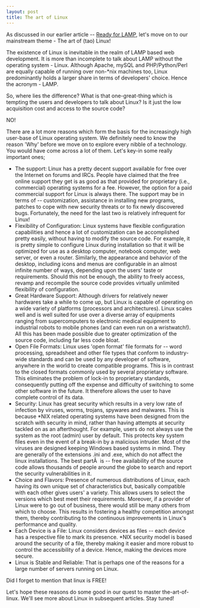 ```yaml
---
layout: post
title: The art of Linux
---
```


As discussed in our earlier article -- <a href="/2008/ready-for-lamp/">Ready for LAMP</a>, let's move on to our mainstream theme - The art of (tao) Linux!

The existence of Linux is inevitable in the realm of LAMP based web development. It is more than incomplete to talk about LAMP without the operating system - Linux. Although Apache, mySQL and PHP/Python/Perl are equally capable of running over non-*nix machines too, Linux predominantly holds a larger share in terms of developers' choice. Hence the acronym - LAMP.

So, where lies the difference? What is that one-great-thing which is tempting the users and developers to talk about Linux? Is it just the low acquisition cost and access to the source code?

NO!

There are a lot more reasons which form the basis for the increasingly high user-base of Linux operating system. We definitely need to know the reason 'Why' before we move on to explore every nibble of a technology. You would have come across a lot of them. Let's key-in some really important ones;

- The support: Linux has a pretty decent support available for free over the Internet on forums and IRCs. People have claimed that the free online support they get is as good as that provided for proprietary (i.e., commercial) operating systems for a fee. However, the option for a paid commercial support for Linux is always there. The support may be in terms of -- customization, assistance in installing new programs, patches to cope with new security threats or to fix newly discovered bugs. Fortunately, the need for the last two is relatively infrequent for Linux!
- Flexibility of Configuration: Linux systems have flexible configuration capabilities and hence a lot of customization can be accomplished pretty easily, without having to modify the source code. For example, it is pretty simple to configure Linux during installation so that it will be optimized for use as a desktop computer, notebook computer, web server, or even a router. Similarly, the appearance and behavior of the desktop, including icons and menus are configurable in an almost infinite number of ways, depending upon the users' taste or requirements. Should this not be enough, the ability to freely access, revamp and recompile the source code provides virtually unlimited flexibility of configuration.
- Great Hardware Support: Although drivers for relatively newer hardwares take a while to come up, but Linux is capable of operating on a wide variety of platforms (processors and architectures). Linux scales well and is well suited for use over a diverse array of equipments ranging from supercomputers to electronic medical equipment to industrial robots to mobile phones (and can even run on a wristwatch!). All this has been made possible due to greater optimization of the source code, including far less code bloat.
- Open File Formats: Linux uses 'open format' file formats for -- word processing, spreadsheet and other file types that conform to industry-wide standards and can be used by any developer of software, anywhere in the world to create compatible programs. This is in contrast to the closed formats commonly used by several proprietary software. This eliminates the problem of lock-in to proprietary standards, consequently putting off the expense and difficulty of switching to some other software in the future. It therefore allows the user to have complete control of its data.
- Security: Linux has great security which results in a very low rate of infection by viruses, worms, trojans, spywares and malwares. This is because *NIX related operating systems have been designed from the scratch with security in mind, rather than having attempts at security tackled on as an afterthought. For example, users do not always use the system as the root (admin) user by default. This protects key system files even in the event of a break-in by a malicious intruder. Most of the viruses are designed keeping Windows based systems in mind. They are generally of the extensions .ini and .exe, which do not affect the linux installations. The best partÂ  is -- free availability of the source code allows thousands of people around the globe to search and report the security vulnerabilities in it.
- Choice and Flavors: Presence of numerous distributions of Linux, each having its own unique set of characteristics but, basically compatible with each other gives users' a variety. This allows users to select the versions which best meet their requirements. Moreover, if a provider of Linux were to go out of business, there would still be many others from which to choose. This results in fostering a healthy competition amongst them, thereby contributing to the continuous improvements in Linux's performance and quality.
- Each Device is a File: Linux considers devices as files -- each device has a respective file to mark its presence. *NIX security model is based around the security of a file, thereby making it easier and more robust to control the accessibility of a device. Hence, making the devices more secure.
- Linux is Stable and Reliable: That is perhaps one of the reasons for a large number of servers running on Linux.

Did I forget to mention that linux is FREE!

Let's hope these reasons do some good in our quest to master the-art-of-linux. We'll see more about Linux in subsequent articles. Stay tuned!
